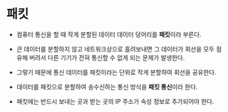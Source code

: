 # 패킷

* 컴퓨터 통신을 할 때 작게 분할된 데이터 데이터 덩어리를 <b>패킷</b>이라 부른다.

* 큰 데이터를 분할하지 않고 네트워크상으로 흘려보내면 그 데이터가 회선을 모두 점유해 버려서 다른 기기가 전혀 통신할 수 없게 되는 문제가 발생한다.

* 그렇기 때문에 통신 데이터를 패킷이라는 단위로 작게 분할하여 회선을 공유한다.

* 데이터를 패킷으로 분할하여 송수신하는 통신 방식을 <b>패킷 통신</b>이라 한다.

* 패킷에는 반드시 보내는 곳과 받는 곳의 IP 주소가 속성 정보로 추가되어야 한다.
